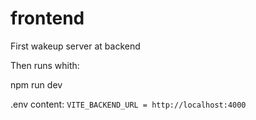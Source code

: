 # frontend

First wakeup server at backend

Then runs whith:

npm run dev

.env content:
`VITE_BACKEND_URL = http://localhost:4000` 
